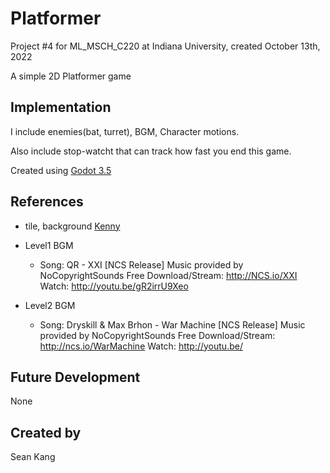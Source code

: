 # Platformer

Project #4 for ML_MSCH_C220 at Indiana University, created October 13th, 2022

A simple 2D Platformer game

## Implementation
I include enemies(bat, turret), BGM, Character motions.

Also include stop-watcht that can track how fast you end this game.

Created using [Godot 3.5](https://godotengine.org/download)

## References

* tile, background [Kenny](https://kenney.nl/assets/platformer-art-pixel-redux)

* Level1 BGM

  * Song: QR - XXI [NCS Release]
Music provided by NoCopyrightSounds
Free Download/Stream: http://NCS.io/XXI
Watch: http://youtu.be/gR2irrU9Xeo

* Level2 BGM
  
  * Song: Dryskill & Max Brhon - War Machine [NCS Release] 
  Music provided by NoCopyrightSounds 
  Free Download/Stream: http://ncs.io/WarMachine 
  Watch: http://youtu.be/

## Future Development
None

## Created by
Sean Kang
